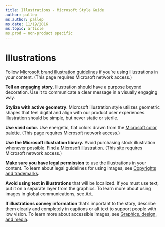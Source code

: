 ```yaml
---
title: Illustrations - Microsoft Style Guide
author: pallep
ms.author: pallep
ms.date: 11/19/2016
ms.topic: article
ms.prod = non-product specific
---
```


# Illustrations

Follow [Microsoft brand illustration guidelines](https://microsoft.sharepoint.com/teams/BrandCentral/Pages/The-Microsoft-brand-Core-elements-Illustration.aspx) if you’re using illustrations in your content. (This page requires Microsoft network access.)

**Tell an engaging story**. Illustration
should have a purpose beyond decoration. Use it to communicate a
clear message in a visually engaging way.

**Stylize with active geometry**. Microsoft illustration style utilizes geometric shapes that feel digital and align with our product user experiences. Illustration should be simple, but never static or sterile.

**Use vivid color.** Use energetic, flat colors drawn from the [Microsoft color palette](https://microsoft.sharepoint.com/teams/BrandCentral/Pages/The-Microsoft-brand-Core-elements-Color.aspx). (This page requires Microsoft network access.)

**Use the Microsoft illustration library.** Avoid purchasing stock illustration whenever possible. [Find a Microsoft illustration.](https://microsoft.sharepoint.com/teams/BrandCentral/Pages/Bundles/Illustrations_Editable_AllCollections.aspx) (This site requires Microsoft network access.)

**Make sure you have legal permission** to use the illustrations in your content. To learn about legal guidelines for using images, see [Copyrights and trademarks](/style-guide/legal-content/copyrights-trademarks).

**Avoid using text in illustrations** that
will be localized. If you must use text, put it on a separate
layer from the graphics. To learn more about using images in global
communications, see [Art](/style-guide/global-communications/art).

**If illustrations convey information** that’s
important to the story, describe them clearly and completely in
captions or alt text to support people with low vision. To learn
more about accessible images, see [Graphics, design, and media](/style-guide/accessibility/graphics-design-media).
